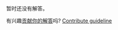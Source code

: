 
暂时还没有解答。

有兴趣[贡献你的解答](https://github.com/BFEdev/BFE.dev-solutions/blob/main/problem/bigdecimal-multiplication_zh.md)吗? [Contribute guideline](https://github.com/BFEdev/BFE.dev-solutions#how-to-contribute)

